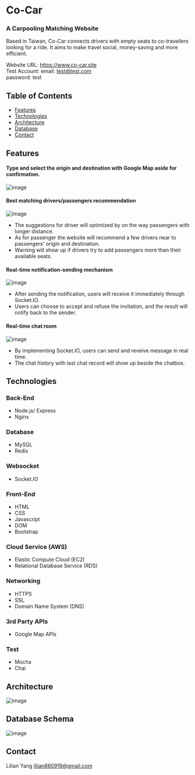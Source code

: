 # Co-Car
### A Carpooling Matching Website
Based in Taiwan, Co-Car connects drivers with empty seats to co-travellers looking for a ride. It aims to make travel social, money-saving and more efficient. 

Website URL: https://www.co-car.site <br>
Test Account: 
email: test@test.com <br>
password: test

## Table of Contents
* [Features](https://github.com/Lilian-yoli/Co-Car#Features)
* [Technologies](https://github.com/Lilian-yoli/Co-Car#Technologies)
* [Architecture](https://github.com/Lilian-yoli/Co-Car#Architecture)
* [Database](https://github.com/Lilian-yoli/Co-Car#Database)
* [Contact](https://github.com/Lilian-yoli/Co-Car#Contact)

## Features
#### Type and select the origin and destination with Google Map aside for confirmation.

![image](https://github.com/Lilian-yoli/Co-Car/blob/main/select_location.gif)

#### Best matching drivers/passengers recommendation

![image](https://github.com/Lilian-yoli/Co-Car/blob/main/suggest_page.gif)
* The suggestions for driver will optimized by on the way passengers with longer distance.
* As for passenger the website will recommend a few drivers near to passengers' origin and destination.
* Warning will show up if drivers try to add passengers more than their available seats.    

#### Real-time notification-sending mechanism

![image](https://github.com/Lilian-yoli/Co-Car/blob/main/notification.gif)
* After sending the notification, users will receive it immediately through Socket.IO.
* Users can choose to accept and refuse the invitation, and the result will notify back to the sender.

#### Real-time chat room
![image](https://github.com/Lilian-yoli/Co-Car/blob/main/chatdemo.gif)
* By implementing Socket.IO, users can send and reveive message in real time.
* The chat history with last chat record will show up beside the chatbox.  

## Technologies
### Back-End
  * Node.js/ Express
  * Nginx

### Database
  * MySQL
  * Redis

### Websocket
  * Socket.IO

### Front-End
  * HTML
  * CSS
  * Javascript
  * DOM
  * Bootstrap

### Cloud Service (AWS) 
  * Elastic Compute Cloud (EC2)
  * Relational Database Service (RDS)

### Networking
  * HTTPS
  * SSL
  * Domain Name System (DNS)

### 3rd Party APIs
  * Google Map APIs

### Test
  * Mocha
  * Chai

## Architecture

![image](https://github.com/Lilian-yoli/Co-Car/blob/main/Final%20Architecture.png)

## Database Schema

![image](https://github.com/Lilian-yoli/Co-Car/blob/main/database.png)

## Contact
Lilian Yang lilian860919@gmail.com
